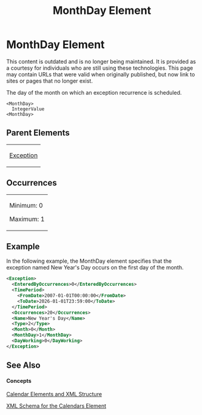 ﻿---
title: MonthDay Element
TOCTitle: MonthDay Element
ms:assetid: d6aadb78-4d79-4a08-81e6-c9a907ed1f28
ms:mtpsurl: https://msdn.microsoft.com/en-us/library/Bb968700(v=office.12)
ms:contentKeyID: 13188390
ms.date: 05/05/2014
mtps_version: v=office.12
f1_keywords:
- MonthDay element
dev_langs:
- xml
---

# MonthDay Element

This content is outdated and is no longer being maintained. It is provided as a courtesy for individuals who are still using these technologies. This page may contain URLs that were valid when originally published, but now link to sites or pages that no longer exist.

The day of the month on which an exception recurrence is scheduled.

    <MonthDay>
      IntegerValue
    <MonthDay>

## Parent Elements

<table>
<colgroup>
<col style="width: 100%" />
</colgroup>
<tbody>
<tr class="odd">
<td><p><a href="bb968492(v=office.12).md">Exception</a></p></td>
</tr>
</tbody>
</table>

## Occurrences

<table>
<colgroup>
<col style="width: 100%" />
</colgroup>
<tbody>
<tr class="odd">
<td><p>Minimum: 0</p>
<p>Maximum: 1</p></td>
</tr>
</tbody>
</table>

## Example

In the following example, the MonthDay element specifies that the exception named New Year's Day occurs on the first day of the month.

``` xml
<Exception>
  <EnteredByOccurrences>0</EnteredByOccurrences>
  <TimePeriod>
    <FromDate>2007-01-01T00:00:00</FromDate>
    <ToDate>2026-01-01T23:59:00</ToDate>
  </TimePeriod>
  <Occurrences>20</Occurrences>
  <Name>New Year's Day</Name>
  <Type>2</Type>
  <Month>0</Month>
  <MonthDay>1</MonthDay>
  <DayWorking>0</DayWorking>
</Exception>
```

## See Also

#### Concepts

[Calendar Elements and XML Structure](bb968563\(v=office.12\).md)

[XML Schema for the Calendars Element](bb968557\(v=office.12\).md)

